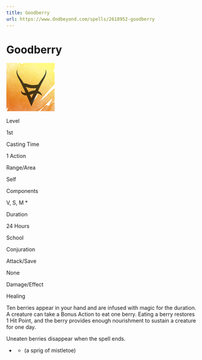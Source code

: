 ```yaml
---
title: Goodberry
url: https://www.dndbeyond.com/spells/2618952-goodberry
---
```


# Goodberry

![Goodberry](goodberry.png)

Level

1st

Casting Time

1 Action

Range/Area

Self

Components

V, S, M *

Duration

24 Hours

School

Conjuration

Attack/Save

None

Damage/Effect

Healing

Ten berries appear in your hand and are infused with magic for the duration. A creature can take a Bonus Action to eat one berry. Eating a berry restores 1 Hit Point, and the berry provides enough nourishment to sustain a creature for one day.

Uneaten berries disappear when the spell ends.

* - (a sprig of mistletoe)